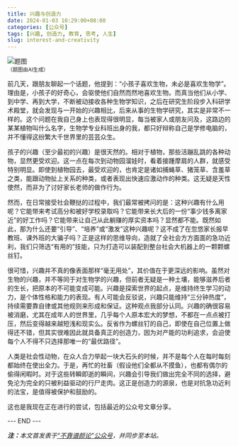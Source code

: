 ```yaml
---
title: 兴趣与创造力
date: 2024-01-03 10:29:00+08:00
categories: [公众号]
tags: [兴趣, 创造力, 教育, 思考, 人生]
slug: interest-and-creativity
---
```


<div class="p-3 text-center">
  <img class="img-fluid" src="/uploads/2024/0103/01.png" alt="题图" style="max-width:640px">
  <div><small>（题图由AI生成）</small></div>
</div>

前几天，跟朋友聊起一个话题，他提到：“小孩子喜欢生物，未必是喜欢生物学”。理由是，小孩子的好奇心，会驱使他们自然而然地喜欢生物。而真当他们从小学、到中学、再到大学，不断被动接收各种生物学知识，之后在研究生阶段步入科研学术殿堂，就会发现与一开始的兴趣相比，后来从事的生物学研究，其实是非常不一样的。这个问题在我自己身上也表现得很明显，每当被家人或朋友问及，这路边的某某植物叫什么名字，生物学专业科班出身的我，都只好辩称自己是学修电脑的，并不懂得这纷繁大千世界里的芸芸众生。

孩子的兴趣（至少最初的兴趣）是很天然的。相对于植物，那些活蹦乱跳的各种动物，显然更受欢迎。这一点在每次到动物园溜娃时，看着接踵摩肩的人群，就感受特别明显。即使到植物园去，最受欢迎的，也肯定是诸如捕蝇草、猪笼草、含羞草之类，能跟动物扯上关系的种类，或者表现出快速应激动作的种类。这无疑是天性使然，而非为了讨好家长老师的做作行为。

然而，在日常接受社会鞭挞的过程中，我们最常被拷问的是：这种兴趣有什么用呢？它能带来考试高分和被好学校录取吗？它能带来长大后的一份“事少钱多离家近”的好工作吗？它能带来让自己从此躺赚的厚实资本吗？显然都不能。既然如此，那为什么还要“引导”、“培养”或“激发”这种兴趣呢？这不成了在忽悠家长报早教班、课外班的大骗子吗？正是这样的思维导向，造就了全社会方方面面的急功近利，我们只筛选“有用的”技能，只为打造可以装配到整台社会大机器上的一颗颗螺丝钉。

很可惜，兴趣并不真的像表面那样“毫无用处”，其价值在于更深远的影响。虽然对生物的兴趣，并不等同于对生物学的兴趣，但前者无疑是一种土壤，能够滋养后者的生长，把原本的不可能变成可能。兴趣是探索世界的起点，是维持终生学习的动力，是个体性格和能力的表现。有人可能会反驳说，兴趣只能维持“三分钟热度”，持续需要靠自律或其他规则来形成和保证。这种观点我部分认同。兴趣的确很容易被消磨，尤其在成年人的世界里，几乎每个人原本宏大的梦想，不都在一点点被打压，然后变得越来越短浅和现实么。反省作为螺丝钉的自己，即使在自己位置上做得还不错，但其实很难因此就具备真正的创造力，因为对产能的功利追求，会迫使每个人不得不只选择那唯一的“最优路径”。

人类是社会性动物，在众人合力举起一块大石头的时候，并不是每个人在每时每刻都始终在使出全力。于是，再忙的社畜（假设他们全都从不摸鱼），也都有偶尔的偷得闲暇时。对于这些转瞬即逝的瞬间，兴趣会引导我们做出完全不同的选择，避免沦为完全的只被利益驱动的行尸走肉。这正是创造力的源泉，也是对抗急功近利的法宝，是值得被保护和鼓励的。

这也是我现在正在进行的尝试，包括最近的公众号文章分享。

<div class="p-5 text-center">--- END ---</div>

<i><b>注：</b>本文首发表于[“不靠谱颜论”公众号](https://mp.weixin.qq.com/s/T4DtLwRRwSLUOy3cR1mBrg)，并同步至本站。</i>
